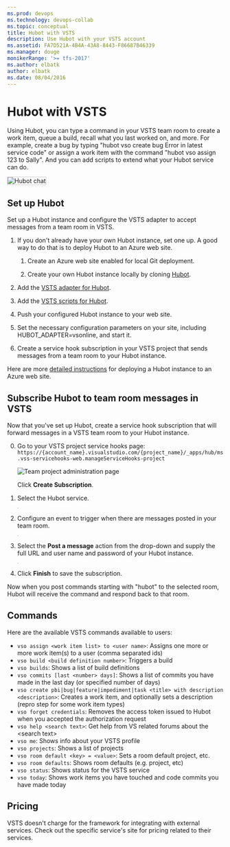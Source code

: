 ```yaml
---
ms.prod: devops
ms.technology: devops-collab
ms.topic: conceptual
title: Hubot with VSTS
description: Use Hubot with your VSTS account
ms.assetid: FA7D521A-4B4A-43A8-8443-F86687B46339
ms.manager: douge
monikerRange: '>= tfs-2017'
ms.author: elbatk
author: elbatk
ms.date: 08/04/2016
---
```


# Hubot with VSTS

Using Hubot, you can type a command in your VSTS team room
to create a work item, queue a build, recall what you last worked on, and more.
For example, create a bug by typing "hubot vso create bug Error in latest service code"
or assign a work item with the command "hubot vso assign 123 to Sally".
And you can add scripts to extend what your Hubot service can do.

<img alt="Hubot chat" src="./_img/hubot/hubot.png" style="border: 1px solid #CCCCCC" />

## Set up Hubot

Set up a Hubot instance and configure the VSTS adapter
to accept messages from a team room in VSTS.

1. If you don't already have your own Hubot instance, set one up.
A good way to do that is to deploy Hubot to an Azure web site.

   1. Create an Azure web site enabled for local Git deployment.

   2. Create your own Hubot instance locally by cloning [Hubot](https://github.com/github/hubot).

2. Add the [VSTS adapter for Hubot](https://github.com/scrumdod/hubot-VSOnline).

3. Add the [VSTS scripts for Hubot](https://github.com/scrumdod/vso-hubotscripts).

4. Push your configured Hubot instance to your web site.

5. Set the necessary configuration parameters on your site,
including HUBOT_ADAPTER=vsonline, and start it.

6. Create a service hook subscription in your VSTS project
that sends messages from a team room to your Hubot instance.

Here are more [detailed instructions](https://github.com/scrumdod/hubot-VSOnline)
for deploying a Hubot instance to an Azure web site.

## Subscribe Hubot to team room messages in VSTS

Now that you've set up Hubot, create a service hook subscription
that will forward messages in a VSTS team room
to your Hubot instance.

0. Go to your VSTS project service hooks page: `https://{account_name}.visualstudio.com/{project_name}/_apps/hub/ms.vss-servicehooks-web.manageServiceHooks-project`

	![Team project administration page](./_img/add-service-hook.png)

	Click **Create Subscription**.

3. Select the Hubot service.

   <img alt="" src="./_img/hubot/select-hubot.png" style="border: 1px solid #CCCCCC" />

4. Configure an event to trigger when there are messages posted in your team room.

   <img alt="" src="./_img/hubot/select-event.png" style="border: 1px solid #CCCCCC" />

5. Select the **Post a message** action from the drop-down and supply the full URL and user name and password of your Hubot instance.

   <img alt="" src="./_img/hubot/hubot-http-action.png" style="border: 1px solid #CCCCCC" />

6. Click **Finish** to save the subscription.

Now when you post commands starting with "hubot" to the selected room, Hubot will receive the command and respond back to that room.

## Commands

Here are the available VSTS commands available to users:

* ```vso assign <work item list> to <user name>```: Assigns one more or more work item(s) to a user (comma separated ids)
* ```vso build <build definition number>```: Triggers a build
* ```vso builds```: Shows a list of build definitions
* ```vso commits [last <number> days]```: Shows a list of commits you have made in the last day (or specified number of days)
* ```vso create pbi|bug|feature|impediment|task <title> with description <description>```: Creates a work item, and optionally sets a description (repro step for some work item types)
* ```vso forget credentials```: Removes the access token issued to Hubot when you accepted the authorization request
* ```vso help <search text>```: Get help from VS related forums about the &lt;search text&gt;
* ```vso me```: Shows info about your VSTS profile
* ```vso projects```: Shows a list of projects
* ```vso room default <key> = <value>```: Sets a room default project, etc.
* ```vso room defaults```: Shows room defaults (e.g. project, etc)
* ```vso status```: Shows status for the VSTS service
* ```vso today```: Shows work items you have touched and code commits you have made today

## Pricing
VSTS doesn't charge for the framework for integrating with external services. Check out the specific service's site
for pricing related to their services. 